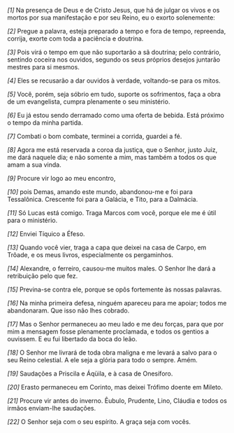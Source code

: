*[1]* Na presença de Deus e de Cristo Jesus, que há de julgar os vivos e os mortos por sua manifestação e por seu Reino, eu o exorto solenemente:

*[2]* Pregue a palavra, esteja preparado a tempo e fora de tempo, repreenda, corrija, exorte com toda a paciência e doutrina.

*[3]* Pois virá o tempo em que não suportarão a sã doutrina; pelo contrário, sentindo coceira nos ouvidos, segundo os seus próprios desejos juntarão mestres para si mesmos.

*[4]* Eles se recusarão a dar ouvidos à verdade, voltando-se para os mitos.

*[5]* Você, porém, seja sóbrio em tudo, suporte os sofrimentos, faça a obra de um evangelista, cumpra plenamente o seu ministério.

*[6]* Eu já estou sendo derramado como uma oferta de bebida. Está próximo o tempo da minha partida.

*[7]* Combati o bom combate, terminei a corrida, guardei a fé.

*[8]* Agora me está reservada a coroa da justiça, que o Senhor, justo Juiz, me dará naquele dia; e não somente a mim, mas também a todos os que amam a sua vinda.

*[9]* Procure vir logo ao meu encontro,

*[10]* pois Demas, amando este mundo, abandonou-me e foi para Tessalônica. Crescente foi para a Galácia, e Tito, para a Dalmácia.

*[11]* Só Lucas está comigo. Traga Marcos com você, porque ele me é útil para o ministério.

*[12]* Enviei Tíquico a Éfeso.

*[13]* Quando você vier, traga a capa que deixei na casa de Carpo, em Trôade, e os meus livros, especialmente os pergaminhos.

*[14]* Alexandre, o ferreiro, causou-me muitos males. O Senhor lhe dará a retribuição pelo que fez.

*[15]* Previna-se contra ele, porque se opôs fortemente às nossas palavras.

*[16]* Na minha primeira defesa, ninguém apareceu para me apoiar; todos me abandonaram. Que isso não lhes cobrado.

*[17]* Mas o Senhor permaneceu ao meu lado e me deu forças, para que por mim a mensagem fosse plenamente proclamada, e todos os gentios a ouvissem. E eu fui libertado da boca do leão.

*[18]* O Senhor me livrará de toda obra maligna e me levará a salvo para o seu Reino celestial. A ele seja a glória para todo o sempre. Amém.

*[19]* Saudações a Priscila e Áqüila, e à casa de Onesíforo.

*[20]* Erasto permaneceu em Corinto, mas deixei Trófimo doente em Mileto.

*[21]* Procure vir antes do inverno. Êubulo, Prudente, Lino, Cláudia e todos os irmãos enviam-lhe saudações.

*[22]* O Senhor seja com o seu espírito. A graça seja com vocês.


